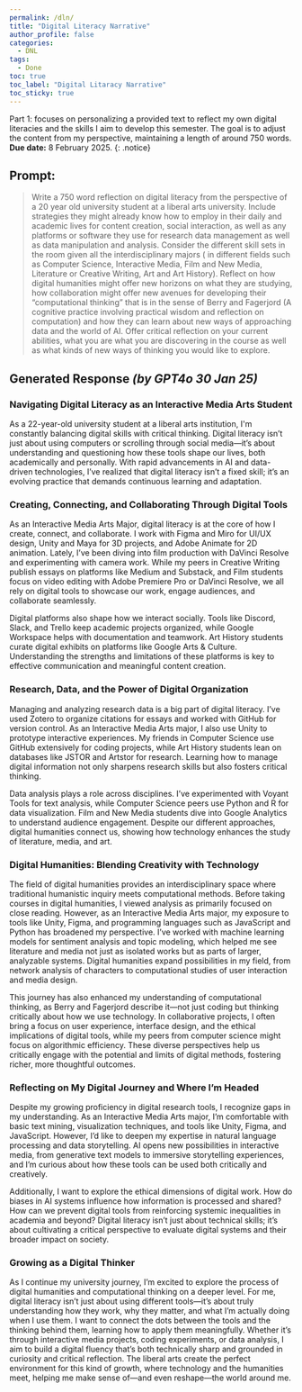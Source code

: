 ```yaml
---
permalink: /dln/
title: "Digital Literacy Narrative"
author_profile: false
categories:
  - DNL
tags:
  - Done
toc: true
toc_label: "Digital Litaracy Narrative"
toc_sticky: true
---
```

Part 1: focuses on personalizing a provided text to reflect my own digital literacies and the skills I aim to develop this semester. The goal is to adjust the content from my perspective, maintaining a length of around 750 words.
**Due date:** 8 February 2025.
{: .notice}

## Prompt:

> Write a 750 word reflection on digital literacy from the perspective of a 20 year old university student at a liberal arts university. Include strategies they might already know how to employ in their daily and academic lives for content creation, social interaction, as well as any platforms or software they use for research data management as well as data manipulation and analysis. Consider the different skill sets in the room given all the interdisciplinary majors ( in different fields such as Computer Science, Interactive Media, Film and New Media, Literature or Creative Writing, Art and Art History). Reflect on how digital humanities might offer new horizons on what they are studying, how collaboration might offer new avenues for developing their “computational thinking” that is in the sense of Berry and Fagerjord (A cognitive practice involving practical wisdom and reflection on computation) and how they can learn about new ways of approaching data and the world of AI. Offer critical reflection on your current abilities, what you are what you are discovering in the course as well as what kinds of new ways of thinking you would like to explore.

## Generated Response *(by GPT4o 30 Jan 25)*

### Navigating Digital Literacy as an Interactive Media Arts Student

As a 22-year-old university student at a liberal arts institution, I'm constantly balancing digital skills with critical thinking. Digital literacy isn’t just about using computers or scrolling through social media—it’s about understanding and questioning how these tools shape our lives, both academically and personally. With rapid advancements in AI and data-driven technologies, I’ve realized that digital literacy isn’t a fixed skill; it’s an evolving practice that demands continuous learning and adaptation.

### Creating, Connecting, and Collaborating Through Digital Tools

As an Interactive Media Arts Major, digital literacy is at the core of how I create, connect, and collaborate. I work with Figma and Miro for UI/UX design, Unity and Maya for 3D projects, and Adobe Animate for 2D animation. Lately, I’ve been diving into film production with DaVinci Resolve and experimenting with camera work. While my peers in Creative Writing publish essays on platforms like Medium and Substack, and Film students focus on video editing with Adobe Premiere Pro or DaVinci Resolve, we all rely on digital tools to showcase our work, engage audiences, and collaborate seamlessly.

Digital platforms also shape how we interact socially. Tools like Discord, Slack, and Trello keep academic projects organized, while Google Workspace helps with documentation and teamwork. Art History students curate digital exhibits on platforms like Google Arts & Culture. Understanding the strengths and limitations of these platforms is key to effective communication and meaningful content creation.

### Research, Data, and the Power of Digital Organization

Managing and analyzing research data is a big part of digital literacy. I’ve used Zotero to organize citations for essays and worked with GitHub for version control. As an Interactive Media Arts major, I also use Unity to prototype interactive experiences. My friends in Computer Science use GitHub extensively for coding projects, while Art History students lean on databases like JSTOR and Artstor for research. Learning how to manage digital information not only sharpens research skills but also fosters critical thinking.

Data analysis plays a role across disciplines. I’ve experimented with Voyant Tools for text analysis, while Computer Science peers use Python and R for data visualization. Film and New Media students dive into Google Analytics to understand audience engagement. Despite our different approaches, digital humanities connect us, showing how technology enhances the study of literature, media, and art.

### Digital Humanities: Blending Creativity with Technology

The field of digital humanities provides an interdisciplinary space where traditional humanistic inquiry meets computational methods. Before taking courses in digital humanities, I viewed analysis as primarily focused on close reading. However, as an Interactive Media Arts major, my exposure to tools like Unity, Figma, and programming languages such as JavaScript and Python has broadened my perspective. I’ve worked with machine learning models for sentiment analysis and topic modeling, which helped me see literature and media not just as isolated works but as parts of larger, analyzable systems. Digital humanities expand possibilities in my field, from network analysis of characters to computational studies of user interaction and media design.

This journey has also enhanced my understanding of computational thinking, as Berry and Fagerjord describe it—not just coding but thinking critically about how we use technology. In collaborative projects, I often bring a focus on user experience, interface design, and the ethical implications of digital tools, while my peers from computer science might focus on algorithmic efficiency. These diverse perspectives help us critically engage with the potential and limits of digital methods, fostering richer, more thoughtful outcomes.

### Reflecting on My Digital Journey and Where I’m Headed

Despite my growing proficiency in digital research tools, I recognize gaps in my understanding. As an Interactive Media Arts major, I’m comfortable with basic text mining, visualization techniques, and tools like Unity, Figma, and JavaScript. However, I’d like to deepen my expertise in natural language processing and data storytelling. AI opens new possibilities in interactive media, from generative text models to immersive storytelling experiences, and I’m curious about how these tools can be used both critically and creatively.

Additionally, I want to explore the ethical dimensions of digital work. How do biases in AI systems influence how information is processed and shared? How can we prevent digital tools from reinforcing systemic inequalities in academia and beyond? Digital literacy isn’t just about technical skills; it’s about cultivating a critical perspective to evaluate digital systems and their broader impact on society.

### Growing as a Digital Thinker

As I continue my university journey, I’m excited to explore the process of digital humanities and computational thinking on a deeper level. For me, digital literacy isn’t just about using different tools—it’s about truly understanding how they work, why they matter, and what I’m actually doing when I use them. I want to connect the dots between the tools and the thinking behind them, learning how to apply them meaningfully. Whether it’s through interactive media projects, coding experiments, or data analysis, I aim to build a digital fluency that’s both technically sharp and grounded in curiosity and critical reflection. The liberal arts create the perfect environment for this kind of growth, where technology and the humanities meet, helping me make sense of—and even reshape—the world around me.